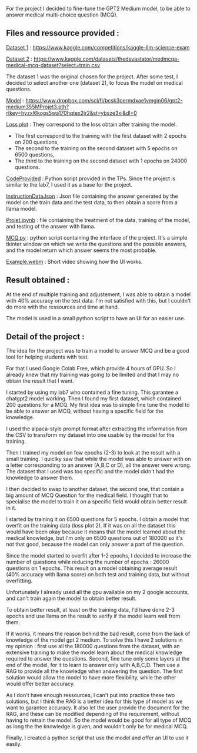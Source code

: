 For the project I decided to fine-tune the GPT2 Medium model, to be able to answer medical multi-choice question (MCQ).

## Files and ressource provided : 

<ins>Dataset 1</ins> : https://www.kaggle.com/competitions/kaggle-llm-science-exam

<ins>Dataset 2</ins> : https://www.kaggle.com/datasets/thedevastator/medmcqa-medical-mcq-dataset?select=train.csv

The dataset 1 was the original chosen for the project. After some test, I decided to select another one (dataset 2), to focus the model on medical questions.

<ins>Model</ins> : https://www.dropbox.com/scl/fi/bcsk3permdxae1vmgin06/gpt2-medium355MProjet3.pth?rlkey=hyzxl6kogs5wa170hqtex2jr2&st=ybsze3xi&dl=0

<ins>Loss plot</ins> : They correspond to the loss obtain after training the model. 
- The first correspond to the training with the first dataset with 2 epochs on 200 questions,
- The second to the training on the second dataset with 5 epochs on 6500 questions,
- The third to the training on the second dataset with 1 epochs on 24000 questions.

<ins>CodeProvided</ins> : Python script provided in the TPs. Since the project is similar to the lab7, I used it as a base for the project.

<ins>InstructionDataJson</ins> : Json file containing the answer generated by the model on the train data and the test data, to then obtain a score from a llama model.

<ins>Projet.ipynb</ins> : file containing the treatment of the data, training of the model, and testing of the answer with llama.

<ins>MCQ.py</ins> : python script containing the interface of the project. It's a simple tkinter window on which we write the questions and the possible answers, and the model return which answer seems the most probable.

<ins>Example.webm</ins> : Short video showing how the UI works.

## Result obtained :

At the end of multiple training and adjustement, I was able to obtain a model with 40% accuracy on the test data. I'm not satisfied with this, but I couldn't do more with the ressources and time at hand.

The model is used in a small python script to have an UI for an easier use.

## Detail of the project :

The idea for the project was to train a model to answer MCQ and be a good tool for helping students with test.

For that I used Google Colab Free, which provide 4 hours of GPU. So I already knew that my training was going to be limited and that I may no obtain the result that I want.

I started by using my lab7 who contained a fine tuning. This garantee a chatgpt2 model working. Then I found my first dataset, which contained 200 questions for a MCQ. My first idea was to simple fine tune the model to be able to answer an MCQ, without having a specific field for the knowledge.

I used the alpaca-style prompt format after extracting the information from the CSV to transform my dataset into one usable by the model for the training.

Then I trained my model on few epochs (2-3) to look at the result with a small training. I quiclky saw that while the model was able to answer with on a letter corresponding to an answer (A,B,C or D), all the answer were wrong. The dataset that I used was too specific and the model didn't had the knowledge to answer them.

I then decided to swap to another dataset, the second one, that contain a big amount of MCQ Question for the medical field. I thought that to specialise the model to train it on a specific field would obtain better result in it.

I started by training it on 6500 questions for 5 epochs. I obtain a model that overfit on the training data (loss plot 2). If it was on all the dataset this would have been okay because it means that the model learned about the medical knowledge, but I'm only on 6500 questions out of 180000 so it's not that good, because the model can only answer a part of the question.

Since the model started to overfit after 1-2 epochs, I decided to increase the number of questions while reducing the number of epochs : 26000 questions on 1 epochs. This result on a model obtaining average result (40% accuracy with llama score) on both test and training data, but without overfitting.

Unfortunately I already used all the gpu available on my 2 google accounts, and can't train again the model to obtain better result.

To obtain better result, at least on the training data, I'd have done 2-3 epochs and use llama on the result to verify if the model learn well from them.

If it works, it means the reason behind the bad result, come from the lack of knowledge of the model gpt 2 medium. To solve this I have 2 solutions in my opinion : first use all the 180000 questions from the dataset, with an extensive training to make the model learn about the medical knowledge required to answer the questions. Second, fine tune only some layers at the end of the model, for it to learn to answer only with A,B,C,D. Then use a RAG to provide all the knowledge when answering the question. The first solution would allow the model to have more flexibility, while the other would offer better accuracy.

As I don't have enough ressources, I can't put into practice these two solutions, but I think the RAG is a better idea for this type of model as we want to garantee accuracy. It also let the user provide the document for the RAG, and these can be modified depending of the requirement, without having to retrain the model. So the model would be good for all type of MCQ as long the the knowledge is given, and wouldn't only be for medical MCQ.

Finally, I created a python script that use the model and offer an UI to use it easily.
